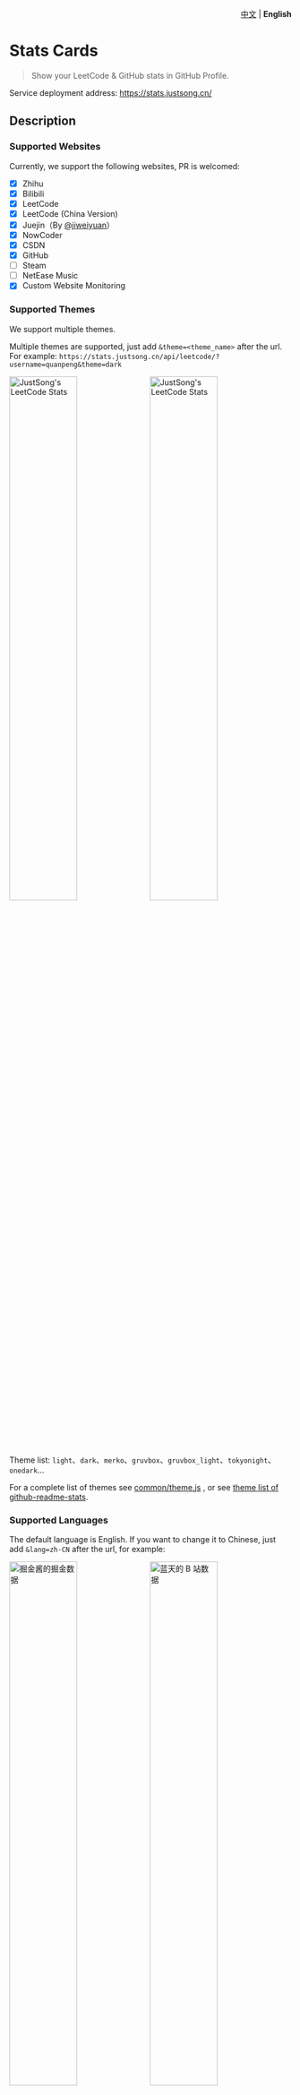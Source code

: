 <p align="right">
    <a href="./README.md">中文</a> | <strong>English</strong>
</p>

# Stats Cards

> Show your LeetCode & GitHub stats in GitHub Profile.

Service deployment address: https://stats.justsong.cn/

## Description

### Supported Websites

Currently, we support the following websites, PR is welcomed:

- [x] Zhihu
- [x] Bilibili
- [x] LeetCode
- [x] LeetCode (China Version)
- [x] Juejin（By [@jiweiyuan](https://github.com/jiweiyuan)）
- [x] NowCoder
- [x] CSDN
- [x] GitHub
- [ ] Steam
- [ ] NetEase Music
- [x] Custom Website Monitoring

### Supported Themes

We support multiple themes.

Multiple themes are supported, just add `&theme=<theme_name>` after the url. For example:
`https://stats.justsong.cn/api/leetcode/?username=quanpeng&theme=dark`

<p>
  <img src="https://stats.justsong.cn/api/leetcode/?username=quanpeng&theme=light" alt="JustSong's LeetCode Stats" width="49%" />
  <img src="https://stats.justsong.cn/api/leetcode/?username=quanpeng&theme=dark" alt="JustSong's LeetCode Stats" width="49%" /> 
</p>

Theme list: `light`、`dark`、`merko`、`gruvbox`、`gruvbox_light`、`tokyonight`、`onedark`...

For a complete list of themes see [common/theme.js](./common/theme.js)
, or see [theme list of github-readme-stats](https://github.com/anuraghazra/github-readme-stats/tree/master/themes).

### Supported Languages

The default language is English. If you want to change it to Chinese, just add `&lang=zh-CN` after the url, for example:
<p>
  <img src="https://stats.justsong.cn/api/juejin?id=1556564194374926&lang=zh-CN" alt="掘金酱的掘金数据" width="49%" />
  <img src="https://stats.justsong.cn/api/bilibili/?id=483246073&lang=zh-CN" alt="蓝天的 B 站数据" width="49%" /> 
</p>

For the support of other languages, PR is always welcomed.

## Demonstration

### Custom Website Monitoring

Custom website monitoring：`https://stats.justsong.cn/api/website/?url=https://github.com/&style=flat&logo=github`

Where style and logo are optional, for specific values please refer
to [shield.io](https://shields.io/category/monitoring#:~:text=PREFIX%3E%26suffix%3D%3CSUFFIX%3E-,Styles,-The%20following%20styles)
.

> Note that monitoring is not real-time, it is affected by the set cache time

![GitHub monitoring](https://stats.justsong.cn/api/website/?url=https://github.com/&style=flat)
![Google monitoring](https://stats.justsong.cn/api/website/?url=https://www.google.com/&style=flat)
![Zhihu monitoring](https://stats.justsong.cn/api/website/?url=https://www.zhihu.com/&style=flat)

### Website Stats Display

GitHub: `https://stats.justsong.cn/api/github?username=songquanpeng`

![My GitHub Stats](https://stats.justsong.cn/api/github?username=songquanpeng)

Zhihu: `https://stats.justsong.cn/api/zhihu?username=excited-vczh`

![vczh's Zhihu Stats](https://stats.justsong.cn/api/zhihu?username=excited-vczh)

Bilibili：`https://stats.justsong.cn/api/bilibili/?id=666`

![id 为 666 的用户的 B 站数据](https://stats.justsong.cn/api/bilibili/?id=666)

LeetCode: `https://stats.justsong.cn/api/leetcode/?username=quanpeng`

![我的 LeetCode 数据](https://stats.justsong.cn/api/leetcode/?username=quanpeng)

LeetCode (China Version): `https://stats.justsong.cn/api/leetcode?username=quanpeng&cn=true`

![力扣数据](https://stats.justsong.cn/api/leetcode?username=quanpeng&cn=true)

Juejin: `https://stats.justsong.cn/api/juejin?id=1556564194374926`

![掘金数据](https://stats.justsong.cn/api/juejin?id=1556564194374926)

CSDN: `https://stats.justsong.cn/api/csdn?id=vczh`

![CSDN 数据](https://stats.justsong.cn/api/csdn?id=vczh)

Nowcoder: `https://stats.justsong.cn/api/nowcoder?id=6484283`

![牛客数据](https://stats.justsong.cn/api/nowcoder?id=6484283)

## Deployment

You can deploy through Vercel, or deploy to your own server.

### Environment Variables

When deploying, there are some environment variables that can be set, all of which are optional:

1. `BILIBILI_SESSDATA`: Bilibili's `SESSDATA` cookie.
2. `GITHUB_TOKEN`: GitHub token.
3. `CACHE_TIME`: cache time, the unit is second, default value is  `6000`, namely 100 minutes.
4. `MAX_CACHE_ITEMS`: maximum cache items, default value is `1024`.
5. `PORT`: service port number, default value is `3000`.

### Deploy to Vercel

1. fork this repo。
2. Import your repo on [Vercel](https://vercel.com/new).
3. Set the above environment variables.。

### Deploy to Your Own Server

Steps:

```shell
git clone https://github.com/songquanpeng/stats-cards.git
cd stats-cards
npm i
node ./app.js
# or
pm2 start ./app.js --name stats-cards
```

Set environment variables: `ENV_NAME=value cmd`

+ For example: `PORT=3000 node ./app.js`

## Others

1. [Idea reference & theme reference](https://github.com/anuraghazra/github-readme-stats)
2. If any crawler fails, please file an issue in time!
3. The card itself has a shadow effect, but some blog themes will automatically add a shadow effect to the image, which
   will cause a double shadow. The solution is to use the img tag and CSS to remove the shadow effect provided by the
   blog theme. For
   example: `<img src="https://stats.justsong.cn/api/leetcode?username=username&cn=true" style="box-shadow:none !important">`
4. Click to [check who is using this](https://github.com/search?q=extension%3Amd+%22stats.justsong.cn%22&type=Code).
